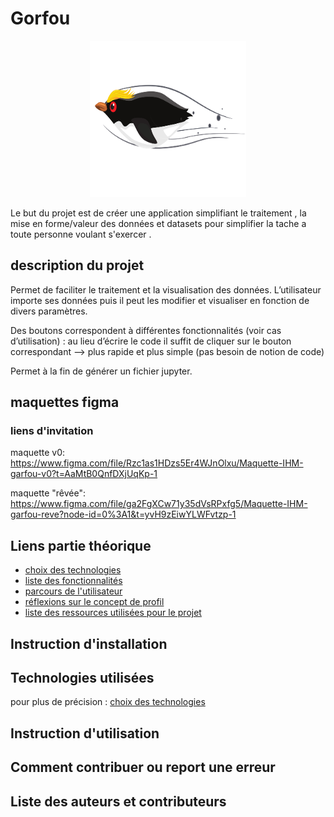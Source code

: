 # Gorfou

<p align="center"><img src="./src/resources/logo_gorfou.svg" width="250" height="250"></p>

Le but du projet est de créer une application simplifiant le traitement , la mise en forme/valeur des données
et datasets pour simplifier la tache a toute personne voulant s'exercer .

## description du projet

Permet de faciliter le traitement et la visualisation des données. L’utilisateur importe ses données puis il peut les modifier et visualiser en fonction de divers paramètres.

Des boutons correspondent à différentes fonctionnalités (voir cas d’utilisation) : au lieu d’écrire le code il suffit de cliquer sur le bouton correspondant --> plus rapide et plus simple (pas besoin de notion de code)

Permet à la fin de générer un fichier jupyter.

## maquettes figma

### liens d'invitation

maquette v0:
<https://www.figma.com/file/Rzc1as1HDzs5Er4WJnOlxu/Maquette-IHM-garfou-v0?t=AaMtB0QnfDXjUqKp-1>

maquette "rêvée":
<https://www.figma.com/file/ga2FgXCw71y35dVsRPxfg5/Maquette-IHM-garfou-reve?node-id=0%3A1&t=yvH9zEiwYLWFvtzp-1>

## Liens partie théorique

* [choix des technologies](./Théorique/markdown/choix_technologies.md)
* [liste des fonctionnalités](./Théorique/markdown/liste_fonctionnalités.md)
* [parcours de l'utilisateur](./Théorique/markdown/parcours_utilisateur.md)
* [réflexions sur le concept de profil](./Théorique/markdown/reflexions_concept_profile.md)
* [liste des ressources utilisées pour le projet](./Théorique/markdown/ressources_utilisées.md)

## Instruction d'installation

## Technologies utilisées

pour plus de précision : [choix des technologies](./Théorique/choix_technologies.md)

## Instruction d'utilisation

## Comment contribuer ou report une erreur

## Liste des auteurs et contributeurs
